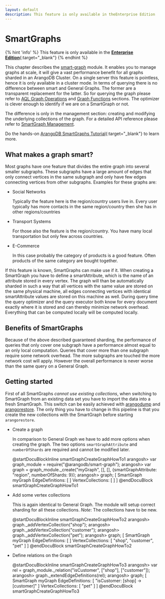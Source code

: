 ```yaml
---
layout: default
description: This feature is only available in theEnterprise Edition
---
```

SmartGraphs
===========

{% hint 'info' %}
This feature is only available in the
[**Enterprise Edition**](https://www.arangodb.com/why-arangodb/arangodb-enterprise/){:target="_blank"}
{% endhint %}

This chapter describes the [smart-graph](graphs.html) module.
It enables you to manage graphs at scale, it will give a vast performance benefit for all graphs sharded in an ArangoDB Cluster.
On a single server this feature is pointless, hence it is only available in a cluster mode.
In terms of querying there is no difference between smart and General Graphs.
The former are a transparent replacement for the latter.
So for querying the graph please refer to [AQL Graph Operations](aql/graphs.html) 
and [Graph Functions](graphs-general-graphs-functions.html) sections.
The optimizer is clever enough to identify if we are on a SmartGraph or not.

The difference is only in the management section: creating and modifying the underlying collections of the graph.
For a detailed API reference please refer to [SmartGraph Management](graphs-smart-graphs-management.html).

Do the hands-on
[ArangoDB SmartGraphs Tutorial](https://www.arangodb.com/using-smartgraphs-arangodb/){:target="_blank"}
to learn more.

What makes a graph smart?
-------------------------

Most graphs have one feature that divides the entire graph into several smaller subgraphs.
These subgraphs have a large amount of edges that only connect vertices in the same subgraph
and only have few edges connecting vertices from other subgraphs.
Examples for these graphs are:

* Social Networks

  Typically the feature here is the region/country users live in.
  Every user typically has more contacts in the same region/country then she has in other regions/countries

* Transport Systems

  For those also the feature is the region/country. You have many local transportation but only few across countries.

* E-Commerce

  In this case probably the category of products is a good feature. Often products of the same category are bought together.

If this feature is known, SmartGraphs can make use if it.
When creating a SmartGraph you have to define a smartAttribute, which is the name of an attribute stored in every vertex.
The graph will than be automatically sharded in such a way that all vertices with the same value are stored on the same physical machine,
all edges connecting vertices with identical smartAttribute values are stored on this machine as well.
During query time the query optimizer and the query executor both know for every document exactly where it is stored and can thereby minimize network overhead.
Everything that can be computed locally will be computed locally.

Benefits of SmartGraphs
-----------------------

Because of the above described guaranteed sharding, the performance of queries that only cover one subgraph have a performance almost equal to an only local computation.
Queries that cover more than one subgraph require some network overhead. The more subgraphs are touched the more network cost will apply.
However the overall performance is never worse than the same query on a General Graph.

Getting started
---------------

First of all SmartGraphs *cannot use existing collections*, when switching to SmartGraph from an existing data set you have to import the data into a fresh SmartGraph.
This switch can be easily achieved with [arangodump](programs-arangodump.html)
and [arangorestore](programs-arangorestore.html).
The only thing you have to change in this pipeline is that you create the new collections with the SmartGraph before starting `arangorestore`.

* Create a graph

  In comparison to General Graph we have to add more options when creating the graph. The two options `smartGraphAttribute` and `numberOfShards` are required and cannot be modified later. 


    @startDocuBlockInline smartGraphCreateGraphHowTo1
      arangosh> var graph_module = require("@arangodb/smart-graph");
      arangosh> var graph = graph_module._create("myGraph", [], [], {smartGraphAttribute: "region", numberOfShards: 9});
      arangosh> graph;
      [ SmartGraph myGraph EdgeDefinitions: [ ] VertexCollections: [ ] ]
    @endDocuBlock smartGraphCreateGraphHowTo1


* Add some vertex collections

  This is again identical to General Graph. The module will setup correct sharding for all these collections. *Note*: The collections have to be new.


    @startDocuBlockInline smartGraphCreateGraphHowTo2
      arangosh> graph._addVertexCollection("shop");
      arangosh> graph._addVertexCollection("customer");
      arangosh> graph._addVertexCollection("pet");
      arangosh> graph;
      [ SmartGraph myGraph EdgeDefinitions: [ ] VertexCollections: [ "shop", "customer", "pet" ] ]
    @endDocuBlock smartGraphCreateGraphHowTo2


* Define relations on the Graph


    @startDocuBlockInline smartGraphCreateGraphHowTo3
      arangosh> var rel = graph_module._relation("isCustomer", ["shop"], ["customer"]);
      arangosh> graph._extendEdgeDefinitions(rel);
      arangosh> graph;
      [ SmartGraph myGraph EdgeDefinitions: [   "isCustomer: [shop] -> [customer]" ] VertexCollections: [ "pet" ] ]
    @endDocuBlock smartGraphCreateGraphHowTo3
